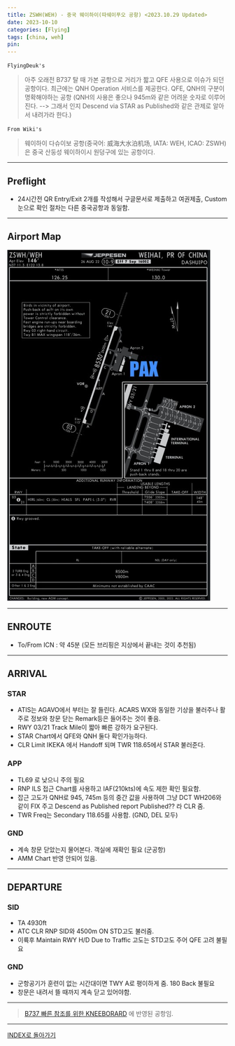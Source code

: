 ```yaml
---
title: ZSWH(WEH) - 중국 웨이하이(따쉐이푸오 공항) <2023.10.29 Updated>
date: 2023-10-10
categories: [Flying]
tags: [china, weh]
pin:
---
```


`FlyingDeuk's`
> 아주 오래전 B737 탈 때 가본 공항으로 거리가 짧고 QFE 사용으로 이슈가 되던 공항이다. 최근에는 QNH Operation 서비스를 제공한다. QFE, QNH의 구분이 명확해야하는 공항 (QNH의 사용은 좋으나 945m와 같은 어려운 숫자로 이루어진다. --> 그래서 인지 Descend via STAR as Published와 같은 관제로 알아서 내려가라 한다.)


`From Wiki's`
> 웨이하이 다슈이보 공항(중국어: 威海大水泊机场, IATA: WEH, ICAO: ZSWH)은 중국 산둥성 웨이하이시 원덩구에 있는 공항이다.

--------

## Preflight
- 24시간전 QR Entry/Exit 2개를 작성해서 구글문서로 제출하고 여권제출, Custom 눈으로 확인 절차는 다른 중국공항과 동일함.  

---------

## Airport Map
![weh](/img/flying/airport/weh_ap.jpg)


------------

## ENROUTE
- To/From ICN : 약 45분 (모든 브리핑은 지상에서 끝내는 것이 추천됨)

--------

## ARRIVAL
### STAR
- ATIS는 AGAVO에서 부터는 잘 들린다. ACARS WX와 동일한 기상을 불러주나 활주로 정보와 창문 닫는 Remark등은 들어주는 것이 좋음. 
- RWY 03/21 Track Mile이 짧아 빠른 강하가 요구된다. 
- STAR Chart에서 QFE와 QNH 둘다 확인가능하다. 
- CLR Limit IKEKA 에서 Handoff 되며 TWR 118.65에서 STAR 불러준다. 

### APP
- TL69 로 낮으니 주의 필요
- RNP ILS 접근 Chart를 사용하고 IAF(210kts)에 속도 제한 확인 필요함. 
- 잡근 고도가 QNH로 945, 745m 등의 중간 값을 사용하여 그냥 DCT WH206와 같이 FIX 주고 Descend as Published report Published?? 라 CLR 줌. 
- TWR Freq는 Secondary 118.65를 사용함. (GND, DEL 모두)


### GND
- 계속 창문 닫았는지 물어본다. 객실에 재확인 필요 (군공항) 
- AMM Chart 반영 안되어 있음. 

-------

## DEPARTURE
### SID
- TA 4930ft
- ATC CLR RNP SID와 4500m ON STD고도 불러줌. 
- 이륙후 Maintain RWY H/D Due to Traffic 고도는 STD고도 주어 QFE 고려 불필요


### GND
- 군항공기가 훈련이 없는 시간대이면 TWY A로 평이하게 줌. 180 Back 불필요
- 창문은 내려서 뜰 때까지 계속 닫고 있어야함. 




----

> [B737 빠른 참조를 위한 KNEEBORARD](/posts/B737-kneeboard/) 에 반영된 공항임. 

-------


[INDEX로 돌아가기](/posts/KoreaJapanChina/)
